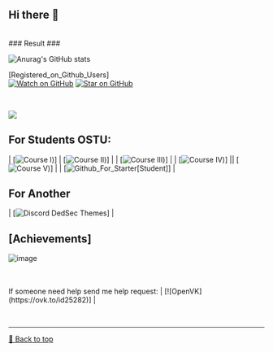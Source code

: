 ## Hi there 👋 ##
<br>
### Result ###



![Anurag's GitHub stats](https://github-readme-stats.vercel.app/api?username=RobertoGol&show_icons=true&theme=chartreuse-dark)

[Registered_on_Github_Users]<br>
[![Watch on GitHub](https://img.shields.io/github/watchers/jonsn0w/hyde.svg?style=social)](https://github.com/jonsn0w/Hyde/watchers)
[![Star on GitHub](https://img.shields.io/github/stars/jonsn0w/hyde.svg?style=social)](https://github.com/jonsn0w/hyde/stargazers)

<br>

 ![](https://komarev.com/ghpvc/?username=your-github-RobertoGol&abbreviated=true)




##  For Students OSTU:  ##
| [![Course I](https://github.com/RobertoGol/1Course-))]  | [![Course II](https://github.com/RobertoGol/2Course-))]  |
| [![Course III](https://github.com/RobertoGol/3Course-))]  |
| [![Course IV](https://github.com/RobertoGol/4Course-))] || [![Course V](https://github.com/RobertoGol/5Course-))]  |
| [![Github_For_Starter[Student]](https://github.com/RobertoGol/Github_For_Starter-Student.git)]  |
##  For Another  ##
| [![Discord DedSec Themes](https://github.com/RobertoGol/Dedsec_Discord_Theme)]  |
<!--
**RobertoGol/RobertoGol** is a ✨ _special_ ✨ repository because its `README.md` (this file) appears on your GitHub profile.

Here are some ideas to get you started:

- 🔭 I’m currently working on ...
- 🌱 I’m currently learning ...
- 👯 I’m looking to collaborate on ...
- 🤔 I’m looking for help with ...
- 💬 Ask me about ...
- 📫 How to reach me: ...
- 😄 Pronouns: ...
- ⚡ Fun fact: ...
-->
## [Achievements] ##
<p align="left"> <img height="auto" src="https://github-profile-trophy.vercel.app/?username=RobertoGol&theme=darkhub&column=3&no-frame=true&no-bg=false&margin-w=19&margin-h=19" alt="image" /> </p>
<br>
<br>
If someone need help send me help request: | [![OpenVK](https://ovk.to/id25282)] |

<br><hr>
[🔼 Back to top](#Result)

